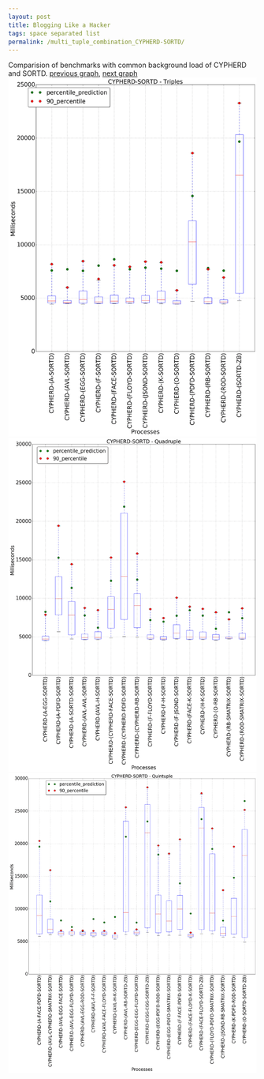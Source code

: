 ```yaml
---
layout: post
title: Blogging Like a Hacker
tags: space separated list
permalink: /multi_tuple_combination_CYPHERD-SORTD/
---
```


Comparision of benchmarks with common background load of CYPHERD and SORTD.
[previous graph](./multi_tuple_combination_CYPHERD-SMATRIX/), [next graph](./multi_tuple_combination_CYPHERD-ZB/)
<img src="./images/triple/CYPHERD/CYPHERD-SORTD_box.png" alt="graph figure"><img src="./images/quadruple/CYPHERD/CYPHERD-SORTD_box.png" alt="graph figure"><img src="./images/quintuple/CYPHERD/CYPHERD-SORTD_box.png" alt="graph figure">